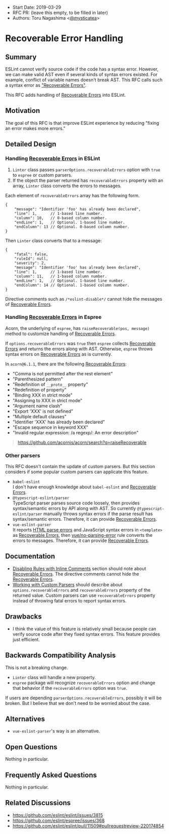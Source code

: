 - Start Date: 2019-03-29
- RFC PR: (leave this empty, to be filled in later)
- Authors: Toru Nagashima &lt;[@mysticatea](https://github.com/mysticatea)&gt;

# Recoverable Error Handling

## Summary

ESLint cannot verify source code if the code has a syntax error. However, we can make valid AST even if several kinds of syntax errors existed. For example, conflict of variable names doesn't break AST. This RFC calls such a syntax error as <a name="recoverable-errors" href="#recoverable-errors">"Recoverable Errors"</a>.

This RFC adds handling of [Recoverable Errors] into ESLint.

## Motivation

The goal of this RFC is that improve ESLint experience by reducing "fixing an error makes more errors."

## Detailed Design

### Handling [Recoverable Errors] in ESLint

1. `Linter` class passes `parserOptions.recoverableErrors` option with `true` to `espree` or custom parsers.
1. If the object the parser returned has `recoverableErrors` property with an array, `Linter` class converts the errors to messages.

Each element of `recoverableErrors` array has the following form.

```jsonc
{
    "message": "Identifier 'foo' has already been declared",
    "line": 1,      // 1-based line number.
    "column": 10,   // 0-based column number.
    "endLine": 1,   // Optional. 1-based line number.
    "endColumn": 13 // Optional. 0-based column number.
}
```

Then `Linter` class converts that to a message:

```jsonc
{
    "fatal": false,
    "ruleId": null,
    "severity": 2,
    "message": "Identifier 'foo' has already been declared",
    "line": 1,      // 1-based line number.
    "column": 11,   // 1-based column number.
    "endLine": 1,   // Optional. 1-based line number.
    "endColumn": 14 // Optional. 1-based column number.
}
```

Directive comments such as `/*eslint-disable*/` cannot hide the messages of [Recoverable Errors].

### Handling [Recoverable Errors] in Espree

Acorn, the underlying of `espree`, has `raiseRecoverable(pos, message)` method to customize handling of [Recoverable Errors].

If `options.recoverableErrors` was `true` then `espree` collects [Recoverable Errors] and returns the errors along with AST. Otherwise, `espree` throws syntax errors on [Recoverable Errors] as is currently.

In `acorn@6.1.1`, there are the following [Recoverable Errors]:

- "Comma is not permitted after the rest element"
- "Parenthesized pattern"
- "Redefinition of `__proto__` property"
- "Redefinition of property"
- "Binding XXX in strict mode"
- "Assigning to XXX in strict mode"
- "Argument name clash"
- "Export 'XXX' is not defined"
- "Multiple default clauses"
- "Identifier 'XXX' has already been declared"
- "Escape sequence in keyword XXX"
- "Invalid regular expression: /a regexp/: An error description"

> https://github.com/acornjs/acorn/search?q=raiseRecoverable

### Other parsers

This RFC doesn't contain the update of custom parsers. But this section considers if some popular custom parsers can applicate this feature.

- `babel-eslint`<br>
  I don't have enough knowledge about `babel-eslint` and [Recoverable Errors].
- `@typescript-eslint/parser`<br>
  TypeScript parser parses source code loosely, then provides syntax/semantic errors by API along with AST. So currently `@typescript-eslint/parser` manually throws syntax errors if the parse result has syntax/semantic errors. Therefore, it can provide [Recoverable Errors].
- `vue-eslint-parser`<br>
  It reports [HTML parse errors](https://html.spec.whatwg.org/multipage/parsing.html#parse-errors) and JavaScript syntax errors in `<template>` as [Recoverable Errors], then [vue/no-parsing-error](https://eslint.vuejs.org/rules/no-parsing-error.html) rule converts the errors to messages. Therefore, it can provide [Recoverable Errors].

## Documentation

- [Disabling Rules with Inline Comments](https://eslint.org/docs/user-guide/configuring#disabling-rules-with-inline-comments) section should note about [Recoverable Errors]. The directive comments cannot hide the [Recoverable Errors].
- [Working with Custom Parsers](https://eslint.org/docs/developer-guide/working-with-custom-parsers) should describe about `options.recoverableErrors` and `recoverableErrors` property of the returned value. Custom parsers can use `recoverableErrors` property instead of throwing fatal errors to report syntax errors.

## Drawbacks

- I think the value of this feature is relatively small because people can verify source code after they fixed syntax errors. This feature provides just efficient.

## Backwards Compatibility Analysis

This is not a breaking change.

- `Linter` class will handle a new property.
- `espree` package will recognize `recoverableErrors` option and change that behavior if the `recoverableErrors` option was `true`.

If users are depending `parserOptions.recoverableErrors`, possibly it will be broken. But I believe that we don't need to be worried about the case.

## Alternatives

- `vue-eslint-parser`'s way is an alternative.

## Open Questions

Nothing in particular.

## Frequently Asked Questions

Nothing in particular.

## Related Discussions

- https://github.com/eslint/eslint/issues/3815
- https://github.com/eslint/espree/issues/368
- https://github.com/eslint/eslint/pull/11509#pullrequestreview-220174854

[Recoverable Errors]: #recoverable-errors
